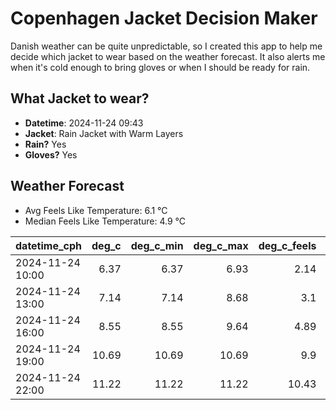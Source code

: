 
# Copenhagen Jacket Decision Maker

Danish weather can be quite unpredictable, so I created this app to help me decide which jacket to wear based on the weather forecast. 
It also alerts me when it's cold enough to bring gloves or when I should be ready for rain.

## What Jacket to wear?

- **Datetime**: 2024-11-24 09:43
- **Jacket**: Rain Jacket with Warm Layers
- **Rain?** Yes
- **Gloves?** Yes

## Weather Forecast
- Avg Feels Like Temperature: 6.1 °C
- Median Feels Like Temperature: 4.9 °C

| datetime_cph     |   deg_c |   deg_c_min |   deg_c_max |   deg_c_feels | weather   | wind   | rain   |
|:-----------------|--------:|------------:|------------:|--------------:|:----------|:-------|:-------|
| 2024-11-24 10:00 |    6.37 |        6.37 |        6.93 |          2.14 | Rain      | High   | Medium |
| 2024-11-24 13:00 |    7.14 |        7.14 |        8.68 |          3.1  | Rain      | High   | Medium |
| 2024-11-24 16:00 |    8.55 |        8.55 |        9.64 |          4.89 | Clouds    | High   | None   |
| 2024-11-24 19:00 |   10.69 |       10.69 |       10.69 |          9.9  | Clouds    | High   | None   |
| 2024-11-24 22:00 |   11.22 |       11.22 |       11.22 |         10.43 | Clouds    | High   | None   |
        